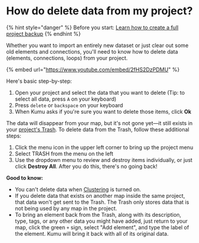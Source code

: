 # How do delete data from my project?

{% hint style="danger" %}
Before you start: <a class="alert-link" href="/guides/blueprints.md#project-backups">Learn how to create a full project backup</a>
{% endhint %}

Whether you want to import an entirely new dataset or just clear out some old elements and connections, you'll need to know how to delete data (elements, connections, loops) from your project.

{% embed url="https://www.youtube.com/embed/2fHS2DzPDMU" %}

Here's basic step-by-step:

1. Open your project and select the data that you want to delete (Tip: to select all data, press `A` on your keyboard)
1. Press `delete` or `backspace` on your keyboard
1. When Kumu asks if you're sure you want to delete those items, click **Ok**

The data will disappear from your map, but it's not gone yet—it still exists in your [project's Trash](/overview/kumus-architecture.md#trash). To delete data from the Trash, follow these additional steps:

1. Click the menu icon  in the upper left corner to bring up the project menu
1. Select <i class="icon-trash"></i> TRASH from the menu on the left
1. Use the dropdown menu to review and destroy items individually, or just click **Destroy All**. After you do this, there's no going back!

**Good to know:**
- You can't delete data when [Clustering](/guides/clustering.md) is turned on.
- If you delete data that exists on another map inside the same project, that data won't get sent to the Trash. The Trash only stores data that is not being used by any map in the project.
- To bring an element back from the Trash, along with its description, type, tags, or any other data you might have added, just return to your map, click the green `+` sign, select "Add element", and type the label of the element. Kumu will bring it back with all of its original data.


